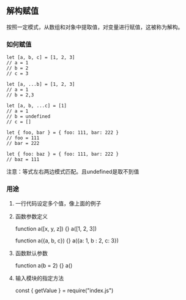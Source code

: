 ## 解构赋值

按照一定模式，从数组和对象中提取值，对变量进行赋值，这被称为解构。

### 如何赋值


    let [a, b, c] = [1, 2, 3]
    // a = 1
    // b = 2
    // c = 3

    let [a, ...b] = [1, 2, 3]
    // a = 1
    // b = 2,3

    let [a, b, ...c] = [1]
    // a = 1  
    // b = undefined 
    // c = []

    let { foo, bar } = { foo: 111, bar: 222 }
    // foo = 111
    // bar = 222

    let { foo: baz } = { foo: 111, bar: 222 }
    // baz = 111

注意：等式左右两边模式匹配。且undefined是取不到值

### 用途

1. 一行代码设定多个值，像上面的例子

2. 函数参数定义

    function a([x, y, z]) {}
    a([1, 2, 3])

    function a({a, b, c}) {}
    a({a: 1, b : 2, c: 3})

3. 函数默认参数

    function a(b = 2) {}
    a()

4. 输入模块的指定方法

    const { getValue } = require("index.js")